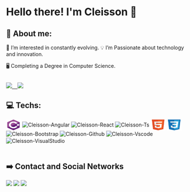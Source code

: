 # Hello there! I'm Cleisson :wave:	

## :rocket:	About me:

👀 I’m interested in constantly evolving.
:bulb: I’m Passionate about technology and innovation.

:desktop_computer: Completing a Degree in Computer Science.

</br>
<div >
  <a href="https://github.com/CleissonVieira">
   <img height="140em" src="https://github-readme-stats-git-masterrstaa-rickstaa.vercel.app/api?username=CleissonVieira&&show_icons=true&theme=aura&include_all_commits=true" /> &ensp;
   <img height="200em" src="https://github-readme-stats-git-masterrstaa-rickstaa.vercel.app/api/top-langs/?username=CleissonVieira&layout=compact&langs_count=10&theme=aura" />
  </a>
</div>  
  
 ## :computer: Techs:

  <div>
  <img align="center" alt="Cleisson-Csharp" height="30" width="40" src="https://raw.githubusercontent.com/devicons/devicon/master/icons/csharp/csharp-original.svg">
  <img align="center" alt="Cleisson-Angular" height="30" width="40" src="https://cdn.jsdelivr.net/gh/devicons/devicon/icons/angularjs/angularjs-plain.svg" />
  <img align="center" alt="Cleisson-React" height="30" width="40" src="https://d33wubrfki0l68.cloudfront.net/554c3b0e09cf167f0281fda839a5433f2040b349/ecfc9/img/header_logo.svg" />
  <img align="center" alt="Cleisson-Ts" height="30" width="30" src="https://cdn.jsdelivr.net/gh/devicons/devicon/icons/typescript/typescript-original.svg" />
  <img align="center" alt="Cleisson-HTML" height="30" width="40" src="https://raw.githubusercontent.com/devicons/devicon/master/icons/html5/html5-original.svg">
  <img align="center" alt="Cleisson-CSS" height="30" width="40" src="https://raw.githubusercontent.com/devicons/devicon/master/icons/css3/css3-original.svg">
  <img align="center" alt="Cleisson-Bootstrap" height="30" width="40" src="https://cdn.jsdelivr.net/gh/devicons/devicon/icons/bootstrap/bootstrap-original.svg" />
  <img align="center" alt="Cleisson-Github" height="30" width="40" src="https://cdn.jsdelivr.net/gh/devicons/devicon/icons/github/github-original-wordmark.svg" />
  <img align="center" alt="Cleisson-Vscode" height="30" width="40" src="https://cdn.jsdelivr.net/gh/devicons/devicon/icons/vscode/vscode-original.svg" />
  <img align="center" alt="Cleisson-VisualStudio" height="30" width="40" src="https://cdn.jsdelivr.net/gh/devicons/devicon/icons/visualstudio/visualstudio-plain.svg" />
          
 </div>
  </br>
  
  ## :arrow_right: Contact and Social Networks 
  <div > 
	<a href="https://www.linkedin.com/in/cleisson-vieira-raimundi-b57ba9142/" target="_blank"><img src="https://img.shields.io/badge/-LinkedIn-%230077B5?style=for-the-badge&logo=linkedin&logoColor=white" target="_blank"></a> 
	<a href="https://www.instagram.com/cleisson.raimundi/" target="_blank"><img src="https://img.shields.io/badge/-Instagram-%23E4405F?style=for-the-badge&logo=instagram&logoColor=white" target="_blank"></a>
	<a href = "mailto:cleisson.raimundi@gmail.com"><img src="https://img.shields.io/badge/-Gmail-%23333?style=for-the-badge&logo=gmail&logoColor=white" target="_blank"></a>
	
  
</div>
